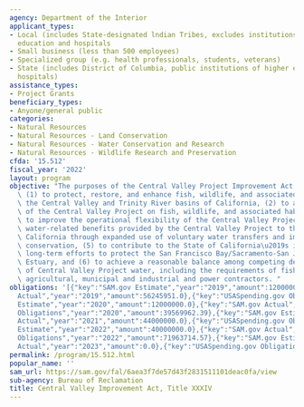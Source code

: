 ```yaml
---
agency: Department of the Interior
applicant_types:
- Local (includes State-designated lndian Tribes, excludes institutions of higher
  education and hospitals
- Small business (less than 500 employees)
- Specialized group (e.g. health professionals, students, veterans)
- State (includes District of Columbia, public institutions of higher education and
  hospitals)
assistance_types:
- Project Grants
beneficiary_types:
- Anyone/general public
categories:
- Natural Resources
- Natural Resources - Land Conservation
- Natural Resources - Water Conservation and Research
- Natural Resources - Wildlife Research and Preservation
cfda: '15.512'
fiscal_year: '2022'
layout: program
objective: "The purposes of the Central Valley Project Improvement Act (CVPIA) are\
  \ (1) to protect, restore, and enhance fish, wildlife, and associated habitats in\
  \ the Central Valley and Trinity River basins of California, (2) to address impacts\
  \ of the Central Valley Project on fish, wildlife, and associated habitats, (3)\
  \ to improve the operational flexibility of the Central Valley Project, (4) to increase\
  \ water-related benefits provided by the Central Valley Project to the State of\
  \ California through expanded use of voluntary water transfers and improved water\
  \ conservation, (5) to contribute to the State of California\u2019s interim and\
  \ long-term efforts to protect the San Francisco Bay/Sacramento-San Joaquin Delta\
  \ Estuary, and (6) to achieve a reasonable balance among competing demands for use\
  \ of Central Valley Project water, including the requirements of fish and wildlife,\
  \ agricultural, municipal and industrial and power contractors. "
obligations: '[{"key":"SAM.gov Estimate","year":"2019","amount":12000000.0},{"key":"SAM.gov
  Actual","year":"2019","amount":56245951.0},{"key":"USASpending.gov Obligations","year":"2019","amount":54661401.68},{"key":"SAM.gov
  Estimate","year":"2020","amount":12000000.0},{"key":"SAM.gov Actual","year":"2020","amount":27000000.0},{"key":"USASpending.gov
  Obligations","year":"2020","amount":39569962.39},{"key":"SAM.gov Estimate","year":"2021","amount":12000000.0},{"key":"SAM.gov
  Actual","year":"2021","amount":44000000.0},{"key":"USASpending.gov Obligations","year":"2021","amount":43310622.91},{"key":"SAM.gov
  Estimate","year":"2022","amount":40000000.0},{"key":"SAM.gov Actual","year":"2022","amount":51071672.0},{"key":"USASpending.gov
  Obligations","year":"2022","amount":71963714.57},{"key":"SAM.gov Estimate","year":"2023","amount":50000000.0},{"key":"SAM.gov
  Actual","year":"2023","amount":0.0},{"key":"USASpending.gov Obligations","year":"2023","amount":22277781.79}]'
permalink: /program/15.512.html
popular_name: ''
sam_url: https://sam.gov/fal/6aea3f7de57d43f2831511101deac0fa/view
sub-agency: Bureau of Reclamation
title: Central Valley Improvement Act, Title XXXIV
---
```

